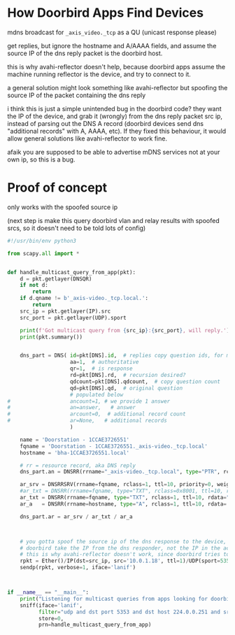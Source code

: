 # How Doorbird Apps Find Devices

mdns broadcast for `_axis_video._tcp` as a QU (unicast response please)

get replies, but ignore the hostname and A/AAAA fields, and assume the source IP of the dns reply packet is the doorbird host.

this is why avahi-reflector doesn't help, because doorbird apps assume the machine running reflector is the device, and try to connect to it.

a general solution might look something like avahi-reflector but spoofing the source IP of the packet containing the dns reply


i think this is just a simple unintended bug in the doorbird code? they want the IP of the device, and grab it (wrongly) from the dns reply packet src ip, instead of parsing out the DNS A record (doorbird devices send dns "additional records" with A, AAAA, etc). If they fixed this behaviour, it would allow general solutions like avahi-reflector to work fine.

afaik you are supposed to be able to advertise mDNS services not at your own ip, so this is a bug.

# Proof of concept

only works with the spoofed source ip

(next step is make this query doorbird vlan and relay results with spoofed srcs, so it doesn't need to be told lots of config)

````python
#!/usr/bin/env python3

from scapy.all import *


def handle_multicast_query_from_app(pkt):
    d = pkt.getlayer(DNSQR)
    if not d:
        return
    if d.qname != b'_axis-video._tcp.local.':
        return
    src_ip = pkt.getlayer(IP).src
    src_port = pkt.getlayer(UDP).sport

    print(f'Got multicast query from {src_ip}:{src_port}, will reply.')
    print(pkt.summary())


    dns_part = DNS( id=pkt[DNS].id,  # replies copy question ids, for matching up (16bit)
                    aa=1,  # authoritative
                    qr=1,  # is response
                    rd=pkt[DNS].rd,  # recursion desired?
                    qdcount=pkt[DNS].qdcount,  # copy question count
                    qd=pkt[DNS].qd,  # original question
                    # populated below
#                   ancount=1, # we provide 1 answer
#                   an=answer,   # answer
#                   arcount=0,  # additional record count
#                   ar=None,   # additional records
                    )

    name = 'Doorstation - 1CCAE3726551'
    fqname = 'Doorstation - 1CCAE3726551._axis-video._tcp.local'
    hostname = 'bha-1CCAE3726551.local'

    # rr = resource record, aka DNS reply
    dns_part.an = DNSRR(rrname="_axis-video._tcp.local", type="PTR", rclass=1, ttl=10, rdata=fqname)

    ar_srv = DNSRRSRV(rrname=fqname, rclass=1, ttl=10, priority=0, weight=0, port=80, target=hostname)
    #ar_txt = DNSRR(rrname=fqname, type="TXT", rclass=0x8001, ttl=10, rdata="macaddress=1CCAE3726551")
    ar_txt = DNSRR(rrname=fqname, type="TXT", rclass=1, ttl=10, rdata="macaddress=1CCAE3726551")
    ar_a   = DNSRR(rrname=hostname, type="A", rclass=1, ttl=10, rdata='10.0.1.18')

    dns_part.ar = ar_srv / ar_txt / ar_a



    # you gotta spoof the source ip of the dns response to the device, because it seems like
    # doorbird take the IP from the dns responder, not the IP in the actual dns reply (argh!)
    # this is why avahi-reflector doesn't work, since doorbird tries to connect to the IP of the reflector machine.
    rpkt = Ether()/IP(dst=src_ip, src='10.0.1.18', ttl=1)/UDP(sport=5353, dport=src_port)/dns_part.compress()
    sendp(rpkt, verbose=1, iface='lanif')



if __name__ == "__main__":
    print("Listening for multicast queries from apps looking for doorbird devices..")
    sniff(iface='lanif',
          filter="udp and dst port 5353 and dst host 224.0.0.251 and src net 10.0.0.0/24",  # and src host 10.0.0.23",
          store=0,
          prn=handle_multicast_query_from_app)
````
